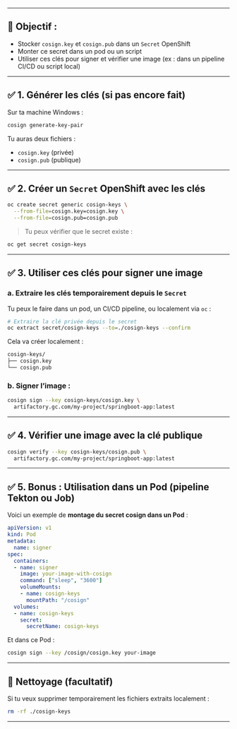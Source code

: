 

---

## 🔐 Objectif :

* Stocker `cosign.key` et `cosign.pub` dans un `Secret` OpenShift
* Monter ce secret dans un pod ou un script
* Utiliser ces clés pour signer et vérifier une image (ex : dans un pipeline CI/CD ou script local)

---

## ✅ 1. Générer les clés (si pas encore fait)

Sur ta machine Windows :

```powershell
cosign generate-key-pair
```

Tu auras deux fichiers :

* `cosign.key` (privée)
* `cosign.pub` (publique)

---

## ✅ 2. Créer un `Secret` OpenShift avec les clés

```bash
oc create secret generic cosign-keys \
  --from-file=cosign.key=cosign.key \
  --from-file=cosign.pub=cosign.pub
```

> Tu peux vérifier que le secret existe :

```bash
oc get secret cosign-keys
```

---

## ✅ 3. Utiliser ces clés pour signer une image

### a. Extraire les clés temporairement depuis le `Secret`

Tu peux le faire dans un pod, un CI/CD pipeline, ou localement via `oc` :

```bash
# Extraire la clé privée depuis le secret
oc extract secret/cosign-keys --to=./cosign-keys --confirm
```

Cela va créer localement :

```bash
cosign-keys/
├── cosign.key
└── cosign.pub
```

### b. Signer l’image :

```bash
cosign sign --key cosign-keys/cosign.key \
  artifactory.gc.com/my-project/springboot-app:latest
```

---

## ✅ 4. Vérifier une image avec la clé publique

```bash
cosign verify --key cosign-keys/cosign.pub \
  artifactory.gc.com/my-project/springboot-app:latest
```

---

## ✅ 5. Bonus : Utilisation dans un Pod (pipeline Tekton ou Job)

Voici un exemple de **montage du secret cosign dans un Pod** :

```yaml
apiVersion: v1
kind: Pod
metadata:
  name: signer
spec:
  containers:
  - name: signer
    image: your-image-with-cosign
    command: ["sleep", "3600"]
    volumeMounts:
    - name: cosign-keys
      mountPath: "/cosign"
  volumes:
  - name: cosign-keys
    secret:
      secretName: cosign-keys
```

Et dans ce Pod :

```bash
cosign sign --key /cosign/cosign.key your-image
```

---

## 🧼 Nettoyage (facultatif)

Si tu veux supprimer temporairement les fichiers extraits localement :

```bash
rm -rf ./cosign-keys
```

---
